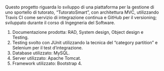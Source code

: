 Questo progetto riguarda lo sviluppo di una piattaforma per la gestione di uno sportello di tutorato, “TutoratoSmart”, con architettura MVC, utilizzando Travis CI come servizio di integrazione continua e GitHub per il versioning; sviluppato durante il corso di Ingegneria del
Software.
  1. Documentazione prodotta: RAD, System design, Object design e Testing.
  2. Testing svolto con JUnit utilizzando la tecnica del “category partition” e Selenium per il test d’integrazione.
  3. Database utilizzato: MySQL.
  4. Server utilizzato: Apache Tomcat.
  5. Framework utilizzato: Bootstrap 4.
